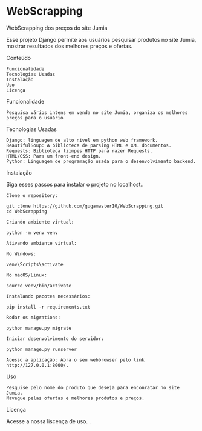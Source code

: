 # WebScrapping
WebScrapping dos preços do site Jumia 

Esse projeto Django permite aos usuários pesquisar produtos no site Jumia, mostrar resultados dos melhores preços e ofertas.

Conteúdo

    Funcionalidade
    Tecnologias Usadas
    Instalação
    Uso
    Licença

Funcionalidade

    Pesquisa vários intens em venda no site Jumia, organiza os melhores preços para o usuário

Tecnologias Usadas

    Django: linguagem de alto nivel em python web framework.
    BeautifulSoup: A biblioteca de parsing HTML e XML documentos.
    Requests: Biblioteca liimpes HTTP para razer Requests.
    HTML/CSS: Para um front-end design.
    Python: Linguagem de programação usada para o desenvolvimento backend.

Instalação

Siga esses passos para instalar o projeto no localhost..

    Clone o repository:

    git clone https://github.com/gugamaster10/WebScrapping.git
    cd WebScrapping

    Criando ambiente virtual:

    python -m venv venv
    
    Ativando ambiente virtual:

    No Windows:

    venv\Scripts\activate

    No macOS/Linux:

    source venv/bin/activate

    Instalando pacotes necessários:

    pip install -r requirements.txt

    Rodar os migrations:

    python manage.py migrate

    Iniciar desenvolvimento do servidor:

    python manage.py runserver

    Acesso a aplicação: Abra o seu webbrowser pelo link http://127.0.0.1:8000/.

Uso

    Pesquise pelo nome do produto que deseja para enconratar no site Jumia.
    Navegue pelas ofertas e melhores produtos e preços.

Licença

Acesse a nossa liscença de uso.
    .
